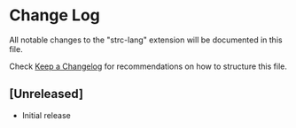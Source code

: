 # Change Log

All notable changes to the "strc-lang" extension will be documented in this file.

Check [Keep a Changelog](http://keepachangelog.com/) for recommendations on how to structure this file.

## [Unreleased]

- Initial release